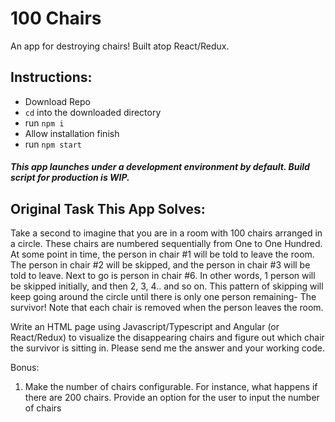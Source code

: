# 100 Chairs
An app for destroying chairs! Built atop React/Redux.

## Instructions:

<ul>
<li>Download Repo</li>
<li><code>cd</code> into the downloaded directory</li>
<li>run <code>npm i</code></li>
<li>Allow installation finish</li>
<li>run <code>npm start</code></li>
</ul>

##### This app launches under a development environment by default. Build script for production is WIP.

## Original Task This App Solves:
Take a second to imagine that you are in a room with 100 chairs arranged in a circle. These chairs are numbered sequentially from One to One Hundred. At some point in time, the person in chair #1 will be told to leave the room. The person in chair #2 will be skipped, and the person in chair #3 will be told to leave. Next to go is person in chair #6. In other words, 1 person will be skipped initially, and then 2, 3, 4.. and so on. This pattern of skipping will keep going around the circle until there is only one person remaining- The survivor! Note that each chair is removed when the person leaves the room.

Write an HTML page using Javascript/Typescript and Angular (or React/Redux) to visualize the disappearing chairs and figure out which chair the survivor is sitting in.  Please send me the answer and your working code.

Bonus:

1. Make the number of chairs configurable. For instance, what happens if there are 200 chairs. Provide an option for the user to input the number of chairs
